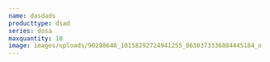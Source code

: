 ```yaml
---
name: dasdads
producttype: dsad
series: dosa
maxquantity: 10
image: images/uploads/90288646_10158292724941255_8630373336884445184_n.jpg
---
```

